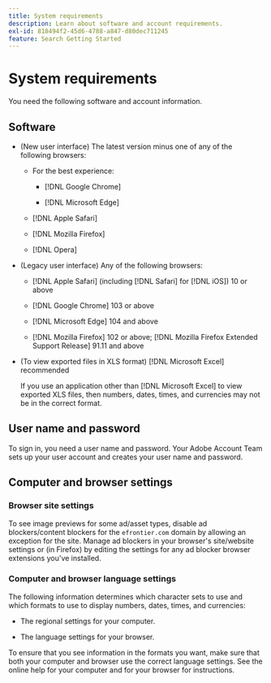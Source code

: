 ```yaml
---
title: System requirements
description: Learn about software and account requirements.
exl-id: 818494f2-45d6-4788-a847-d80dec711245
feature: Search Getting Started
---
```

# System requirements

You need the following software and account information.

## Software

* (New user interface) The latest version minus one of any of the following browsers:

  * For the best experience:
  
    * [!DNL Google Chrome]

    * [!DNL Microsoft Edge]

  * [!DNL Apple Safari]
 
  * [!DNL Mozilla Firefox]

  * [!DNL Opera] 

* (Legacy user interface) Any of the following browsers:

  * [!DNL Apple Safari] (including [!DNL Safari] for [!DNL iOS]) 10 or above

  * [!DNL Google Chrome] 103 or above

  * [!DNL Microsoft Edge] 104 and above
  
  * [!DNL Mozilla Firefox] 102 or above; [!DNL Mozilla Firefox Extended Support Release] 91.11 and above

* (To view exported files in XLS format) [!DNL Microsoft Excel] recommended

  If you use an application other than [!DNL Microsoft Excel] to view exported XLS files, then numbers, dates, times, and currencies may not be in the correct format.

## User name and password

To sign in, you need a user name and password. Your Adobe Account Team sets up your user account and creates your user name and password.

## Computer and browser settings

### Browser site settings

To see image previews for some ad/asset types, disable ad blockers/content blockers for the `efrontier.com` domain by allowing an exception for the site. Manage ad blockers in your browser's site/website settings or (in Firefox) by editing the settings for any ad blocker browser extensions you've installed.

### Computer and browser language settings

The following information determines which character sets to use and which formats to use to display numbers, dates, times, and currencies:

* The regional settings for your computer.

* The language settings for your browser.

To ensure that you see information in the formats you want, make sure that both your computer and browser use the correct language settings. See the online help for your computer and for your browser for instructions.
